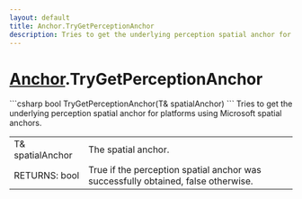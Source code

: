 ```yaml
---
layout: default
title: Anchor.TryGetPerceptionAnchor
description: Tries to get the underlying perception spatial anchor for platforms using Microsoft spatial anchors.
---
```

# [Anchor]({{site.url}}/Pages/StereoKit/Anchor.html).TryGetPerceptionAnchor

<div class='signature' markdown='1'>
```csharp
bool TryGetPerceptionAnchor(T& spatialAnchor)
```
Tries to get the underlying perception spatial anchor
for platforms using Microsoft spatial anchors.
</div>

|  |  |
|--|--|
|T& spatialAnchor|The spatial anchor.|
|RETURNS: bool|True if the perception spatial anchor was successfully obtained, false otherwise.|




